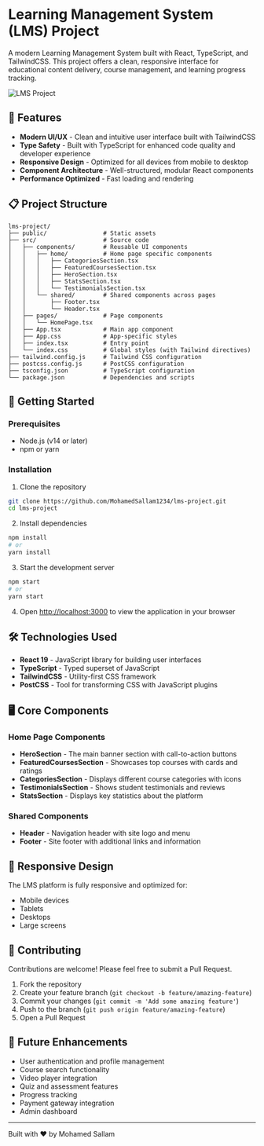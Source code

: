 # Learning Management System (LMS) Project

A modern Learning Management System built with React, TypeScript, and TailwindCSS. This project offers a clean, responsive interface for educational content delivery, course management, and learning progress tracking.

![LMS Project](https://images.unsplash.com/photo-1522202176988-66273c2fd55f?ixlib=rb-4.0.3&auto=format&fit=crop&w=1742&q=80)

## 🌟 Features

- **Modern UI/UX** - Clean and intuitive user interface built with TailwindCSS
- **Type Safety** - Built with TypeScript for enhanced code quality and developer experience
- **Responsive Design** - Optimized for all devices from mobile to desktop
- **Component Architecture** - Well-structured, modular React components
- **Performance Optimized** - Fast loading and rendering

## 📋 Project Structure

```
lms-project/
├── public/                # Static assets
├── src/                   # Source code
│   ├── components/        # Reusable UI components
│   │   ├── home/          # Home page specific components
│   │   │   ├── CategoriesSection.tsx
│   │   │   ├── FeaturedCoursesSection.tsx
│   │   │   ├── HeroSection.tsx
│   │   │   ├── StatsSection.tsx
│   │   │   └── TestimonialsSection.tsx
│   │   └── shared/        # Shared components across pages
│   │       ├── Footer.tsx
│   │       └── Header.tsx
│   ├── pages/             # Page components
│   │   └── HomePage.tsx
│   ├── App.tsx            # Main app component
│   ├── App.css            # App-specific styles
│   ├── index.tsx          # Entry point
│   └── index.css          # Global styles (with Tailwind directives)
├── tailwind.config.js     # Tailwind CSS configuration
├── postcss.config.js      # PostCSS configuration
├── tsconfig.json          # TypeScript configuration
└── package.json           # Dependencies and scripts
```

## 🚀 Getting Started

### Prerequisites

- Node.js (v14 or later)
- npm or yarn

### Installation

1. Clone the repository
```bash
git clone https://github.com/MohamedSallam1234/lms-project.git
cd lms-project
```

2. Install dependencies
```bash
npm install
# or
yarn install
```

3. Start the development server
```bash
npm start
# or
yarn start
```

4. Open [http://localhost:3000](http://localhost:3000) to view the application in your browser

## 🛠️ Technologies Used

- **React 19** - JavaScript library for building user interfaces
- **TypeScript** - Typed superset of JavaScript
- **TailwindCSS** - Utility-first CSS framework
- **PostCSS** - Tool for transforming CSS with JavaScript plugins

## 🖥️ Core Components

### Home Page Components

- **HeroSection** - The main banner section with call-to-action buttons
- **FeaturedCoursesSection** - Showcases top courses with cards and ratings
- **CategoriesSection** - Displays different course categories with icons
- **TestimonialsSection** - Shows student testimonials and reviews
- **StatsSection** - Displays key statistics about the platform

### Shared Components

- **Header** - Navigation header with site logo and menu
- **Footer** - Site footer with additional links and information

## 📱 Responsive Design

The LMS platform is fully responsive and optimized for:
- Mobile devices
- Tablets
- Desktops
- Large screens

## 🤝 Contributing

Contributions are welcome! Please feel free to submit a Pull Request.

1. Fork the repository
2. Create your feature branch (`git checkout -b feature/amazing-feature`)
3. Commit your changes (`git commit -m 'Add some amazing feature'`)
4. Push to the branch (`git push origin feature/amazing-feature`)
5. Open a Pull Request

## 🔮 Future Enhancements

- User authentication and profile management
- Course search functionality
- Video player integration
- Quiz and assessment features
- Progress tracking
- Payment gateway integration
- Admin dashboard

---

Built with ❤️ by Mohamed Sallam
